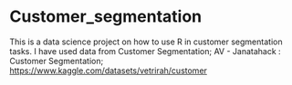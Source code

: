 # Customer_segmentation
This is a data science project on how to use R in customer segmentation tasks.
I have used data from Customer Segmentation; AV - Janatahack : Customer Segmentation; https://www.kaggle.com/datasets/vetrirah/customer
